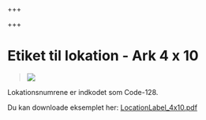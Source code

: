+++

+++
# Etiket til lokation - Ark 4 x 10

> ![](https://thetis-ims-reports.s3.eu-west-1.amazonaws.com/examples/LocationLabel_4x10-1.png)

Lokationsnumrene er indkodet som Code-128. 

Du kan downloade eksemplet her: [LocationLabel_4x10.pdf](https://thetis-ims-reports.s3.eu-west-1.amazonaws.com/examples/LocationLabel_4x10.pdf "LocationLabel_4x10.pdf")